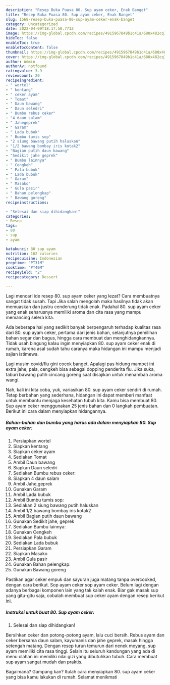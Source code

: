 ```yaml
---
description: "Resep Buka Puasa 80. Sup ayam ceker, Enak Banget"
title: "Resep Buka Puasa 80. Sup ayam ceker, Enak Banget"
slug: 1568-resep-buka-puasa-80-sup-ayam-ceker-enak-banget
category: Uncategorized
date: 2022-04-09T18:17:50.771Z
image: https://img-global.cpcdn.com/recipes/4915967849b1c41a/680x482cq70/80-sup-ayam-ceker-foto-resep-utama.jpg
hideToc: false
enableToc: true
enableTocContent: false
thumbnail: https://img-global.cpcdn.com/recipes/4915967849b1c41a/680x482cq70/80-sup-ayam-ceker-foto-resep-utama.jpg
cover: https://img-global.cpcdn.com/recipes/4915967849b1c41a/680x482cq70/80-sup-ayam-ceker-foto-resep-utama.jpg
author: Admin
authorAv: notfound
ratingvalue: 3.9
reviewcount: 20
recipeingredient:
- " wortel"
- " kentang"
- " ceker ayam"
- " Tomat"
- " Daun bawang"
- " Daun seledri"
- " Bumbu rebus ceker"
- "4 daun salam"
- " Jahegeprek"
- " Garam"
- " Lada bubuk"
- " Bumbu tumis sop"
- "2 siung bawang putih haluskan"
- "1/2 bawang bombay iris kotak2"
- "Bagian putih daun bawang"
- "Sedikit jahe geprek"
- " Bumbu lainnya"
- " Cengkeh"
- " Pala bubuk"
- " Lada bubuk"
- " Garam"
- " Masako"
- " Gula pasir"
- " Bahan pelengkap"
- " Bawang goreng"
recipeinstructions:

- "Selesai dan siap dihidangkan!"
categories:
- Resep
tags:
- 80
- sup
- ayam

katakunci: 80 sup ayam 
nutrition: 162 calories
recipecuisine: Indonesian
preptime: "PT31M"
cooktime: "PT40M"
recipeyield: "2"
recipecategory: Dessert

---
```



Lagi mencari ide resep 80. sup ayam ceker yang lezat? Cara membuatnya sangat tidak susah. Tapi Jika salah mengolah maka hasilnya tidak akan memuaskan dan justru cenderung tidak enak. Padahal 80. sup ayam ceker yang enak seharusnya memiliki aroma dan cita rasa yang mampu memancing selera kita.


Ada beberapa hal yang sedikit banyak berpengaruh terhadap kualitas rasa dari 80. sup ayam ceker, pertama dari jenis bahan, selanjutnya pemilihan bahan segar dan bagus, hingga cara membuat dan menghidangkannya. Tidak usah bingung kalau ingin menyiapkan 80. sup ayam ceker enak di rumah, karena asal sudah tahu caranya maka hidangan ini mampu menjadi sajian istimewa.

Lagi musim covid/flu gini cocok banget. Apalagi pas hidung mampet ini extra jahe, pala, cengkeh bisa sebagai dopping penderita flu. Jika suka, taburi bawang putih cincang goreng saat disajikan untuk menambah aroma wangi.


Nah, kali ini kita coba, yuk, variasikan 80. sup ayam ceker sendiri di rumah. Tetap berbahan yang sederhana, hidangan ini dapat memberi manfaat untuk membantu menjaga kesehatan tubuh kita. Kamu bisa membuat 80. Sup ayam ceker menggunakan 25 jenis bahan dan 0 langkah pembuatan. Berikut ini cara dalam menyiapkan hidangannya.

<!--inarticleads1-->

##### Bahan-bahan dan bumbu yang harus ada dalam menyiapkan 80. Sup ayam ceker:

1. Persiapkan  wortel
1. Siapkan  kentang
1. Siapkan  ceker ayam
1. Sediakan  Tomat
1. Ambil  Daun bawang
1. Siapkan  Daun seledri
1. Sediakan  Bumbu rebus ceker:
1. Siapkan 4 daun salam
1. Ambil  Jahe,geprek
1. Gunakan  Garam
1. Ambil  Lada bubuk
1. Ambil  Bumbu tumis sop:
1. Sediakan 2 siung bawang putih haluskan
1. Ambil 1/2 bawang bombay iris kotak2
1. Ambil Bagian putih daun bawang
1. Gunakan Sedikit jahe, geprek
1. Sediakan  Bumbu lainnya:
1. Gunakan  Cengkeh
1. Sediakan  Pala bubuk
1. Sediakan  Lada bubuk
1. Persiapkan  Garam
1. Siapkan  Masako
1. Ambil  Gula pasir
1. Gunakan  Bahan pelengkap:
1. Gunakan  Bawang goreng


Pastikan agar ceker empuk dan sayuran juga matang tanpa overcooked, dengan cara berikut. Sop ayam ceker sop ayam ceker. Belum lagi dengan adanya berbagai komponen lain yang tak kalah enak. Biar gak masak sup yang gitu-gitu saja, cobalah membuat sup ceker ayam dengan resep berikut ini. 

<!--inarticleads2-->

##### Instruksi untuk buat 80. Sup ayam ceker:


1. Selesai dan siap dihidangkan!

Bersihkan ceker dan potong-potong ayam, lalu cuci bersih. Rebus ayam dan ceker bersama daun salam, kayumanis dan jahe geprek, masak hingga setengah matang. Dengan resep turun temurun dari nenek moyang, sup ayam memiliki cita rasa tinggi. Selain itu seluruh kandungan yang ada di menu olahan ini memiliki nilai gizi yang dibutuhkan tubuh. Cara membuat sup ayam sangat mudah dan praktis. 

Bagaimana? Gampang kan? Itulah cara menyiapkan 80. sup ayam ceker yang bisa kamu lakukan di rumah. Selamat menikmati
